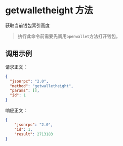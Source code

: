 ﻿# getwalletheight 方法

获取当前钱包索引高度

> 执行此命令前需要先调用`openwallet`方法打开钱包。



## 调用示例

请求正文：

```json
{
  "jsonrpc": "2.0",
  "method": "getwalletheight",
  "params": [],
  "id": 1
}
```

响应正文：

```json
{
    "jsonrpc": "2.0",
    "id": 1,
    "result": 2713183
}
```

